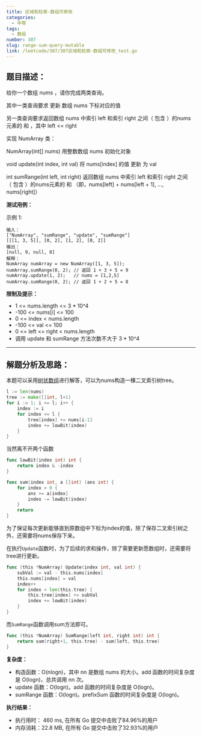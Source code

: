 ```yaml
---
title: 区域和检索-数组可修改
categories:
  - 中等
tags:
  - 数组
number: 307
slug: range-sum-query-mutable
link: /leetcode/307/307区域和检索-数组可修改_test.go
---
```



## 题目描述：

给你一个数组 nums ，请你完成两类查询。

其中一类查询要求 更新 数组 nums 下标对应的值

另一类查询要求返回数组 nums 中索引 left 和索引 right 之间（ 包含 ）的nums元素的 和 ，其中 left <= right

实现 NumArray 类：

NumArray(int[] nums) 用整数数组 nums 初始化对象

void update(int index, int val) 将 nums[index] 的值 更新 为 val

int sumRange(int left, int right) 返回数组 nums 中索引 left 和索引 right 之间（ 包含 ）的nums元素的 和 （即，nums[left] + nums[left + 1], ..., nums[right]）



**测试用例：**

示例 1:
```
输入：
["NumArray", "sumRange", "update", "sumRange"]
[[[1, 3, 5]], [0, 2], [1, 2], [0, 2]]
输出：
[null, 9, null, 8]
解释：
NumArray numArray = new NumArray([1, 3, 5]);
numArray.sumRange(0, 2); // 返回 1 + 3 + 5 = 9
numArray.update(1, 2);   // nums = [1,2,5]
numArray.sumRange(0, 2); // 返回 1 + 2 + 5 = 8
```
**限制及提示：**
- 1 <= nums.length <= 3 * 10^4
- -100 <= nums[i] <= 100
- 0 <= index < nums.length
- -100 <= val <= 100
- 0 <= left <= right < nums.length
- 调用 update 和 sumRange 方法次数不大于 3 * 10^4

---
## 解题分析及思路：

本题可以采用[树状数组](../pages/bit)进行解答，可以为nums构造一棵二叉索引树tree。

```go
l := len(nums)
tree := make([]int, l+1)
for i := 1; i <= l; i++ {
    index := i
    for index <= l {
        tree[index] += nums[i-1]
        index += lowBit(index)
    }
}
```

当然离不开两个函数
```go
func lowBit(index int) int {
	return index & -index
}

func sum(index int, a []int) (ans int) {
	for index > 0 {
		ans += a[index]
		index -= lowBit(index)
	}
	return
}
```

为了保证每次更新能够直到原数组中下标为index的值，除了保存二叉索引树之外，还需要将nums保存下来。

在执行`Update`函数时，为了后续的求和操作，除了需要更新愿数组时，还需要将tree进行更新。

```go
func (this *NumArray) Update(index int, val int) {
	subVal := val - this.nums[index]
	this.nums[index] = val
	index++
	for index < len(this.tree) {
		this.tree[index] += subVal
		index += lowBit(index)
	}
}
```

而`SumRange`函数调用sum方法即可。
```go
func (this *NumArray) SumRange(left int, right int) int {
	return sum(right+1, this.tree) - sum(left, this.tree)
}
```


**复杂度：**
- 构造函数：O(nlogn)，其中 nn 是数组 nums 的大小。add 函数的时间复杂度是 O(logn)，总共调用 nn 次。
- update 函数：O(logn)。add 函数的时间复杂度是 O(logn)。
- sumRange 函数：O(logn)。prefixSum 函数的时间复杂度是 O(logn)。


**执行结果：**

- 执行用时： 460 ms, 在所有 Go 提交中击败了84.96%的用户
- 内存消耗：22.8 MB, 在所有 Go 提交中击败了32.93%的用户
